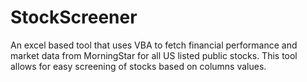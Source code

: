 # StockScreener
An excel based tool that uses VBA to fetch financial performance and market data from MorningStar for all US listed public stocks. This tool allows for easy screening of stocks based on columns values.
